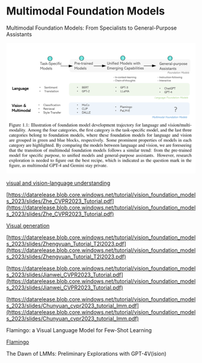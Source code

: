 # Multimodal Foundation Models

Multimodal Foundation Models:
From Specialists to General-Purpose Assistants

[](https://arxiv.org/pdf/2309.10020.pdf)

![Untitled](Multimodal%20Foundation%20Models%20eb1d711009044c5b8f3e782c1dad1d9e/Untitled.png)

[visual and vision-language understanding](Multimodal%20Foundation%20Models%20eb1d711009044c5b8f3e782c1dad1d9e/visual%20and%20vision-language%20understanding%20d43dfbc1990d4276a12b9936dd4ae2db.md)

[https://datarelease.blob.core.windows.net/tutorial/vision_foundation_models_2023/slides/Zhe_CVPR2023_Tutorial.pdf](https://datarelease.blob.core.windows.net/tutorial/vision_foundation_models_2023/slides/Zhe_CVPR2023_Tutorial.pdf)

[Visual generation](Multimodal%20Foundation%20Models%20eb1d711009044c5b8f3e782c1dad1d9e/Visual%20generation%20bd9cf610d0e946e58ff02c22d93bcb93.md)

[https://datarelease.blob.core.windows.net/tutorial/vision_foundation_models_2023/slides/Zhengyuan_Tutorial_T2I2023.pdf](https://datarelease.blob.core.windows.net/tutorial/vision_foundation_models_2023/slides/Zhengyuan_Tutorial_T2I2023.pdf)

[https://datarelease.blob.core.windows.net/tutorial/vision_foundation_models_2023/slides/Jianwei_CVPR2023_Tutorial.pdf](https://datarelease.blob.core.windows.net/tutorial/vision_foundation_models_2023/slides/Jianwei_CVPR2023_Tutorial.pdf)

[https://datarelease.blob.core.windows.net/tutorial/vision_foundation_models_2023/slides/Chunyuan_cvpr2023_tutorial_lmm.pdf](https://datarelease.blob.core.windows.net/tutorial/vision_foundation_models_2023/slides/Chunyuan_cvpr2023_tutorial_lmm.pdf)

Flamingo: a Visual Language Model
for Few-Shot Learning

[](https://arxiv.org/pdf/2204.14198.pdf)

[Flamingo](https://www.notion.so/Flamingo-333af1f0ba4e4154bf4e22bea81a7da6?pvs=21) 

The Dawn of LMMs:
Preliminary Explorations with GPT-4V(ision)

[](https://arxiv.org/pdf/2309.17421.pdf)

[](https://cdn.openai.com/papers/GPTV_System_Card.pdf)
